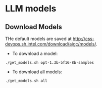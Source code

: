# LLM models

## Download Models

THe default models are saved at <http://css-devops.sh.intel.com/download/aigc/models/>.

- To download a model:

```
./get_models.sh opt-1.3b-bf16-8b-samples
```

- To download all models:

```
./get_models.sh all
```
